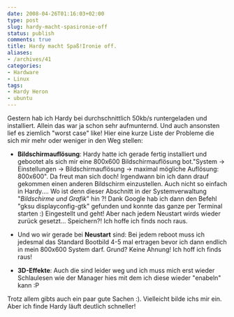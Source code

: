 ```yaml
---
date: 2008-04-26T01:16:03+02:00
type: post
slug: hardy-macht-spasironie-off
status: publish
comments: true
title: Hardy macht Spaß!Ironie off.
aliases:
- /archives/41
categories:
- Hardware
- Linux
tags:
- Hardy Heron
- ubuntu
---
```


Gestern hab ich Hardy bei durchschnittlich 50kb/s runtergeladen und installiert. Allein das war ja schon sehr aufmunternd.
Und auch ansonsten lief es ziemlich "worst case" like! Hier eine kurze Liste der Probleme die sich
mir mehr oder weniger in den Weg stellen:

  * **Bildschirmauflösung**: Hardy hatte ich gerade fertig installiert und gebootet als
  sich mir eine 800x600 Bildschirmauflösung bot."System -> Einstellungen -> Bildschirmauflösung -> maximal mögliche Auflösung: 800x600".
  Da freut man sich doch! Irgendwann bin ich dann drauf gekommen einen anderen Bildschirm einzustellen.
  Auch nicht so einfach in Hardy.... Wo ist denn dieser Abschnitt in der Systemverwaltung "_Bildschirme und Grafik_" hin ?! Dank Google hab ich dann den Befehl
  "gksu displayconfig-gtk" gefunden und konnte das ganze per Terminal starten :) Eingestellt und geht!
  Aber nach jedem Neustart wirds wieder zurück gesetzt... Speichern?! Ich hoffe ich finds noch raus.

  * Und wo wir gerade bei **Neustart** sind: Bei jedem reboot muss ich jedesmal das Standard Bootbild 4-5 mal ertragen bevor ich dann
  endlich in mein 800x600 System darf. Grund? Keine Ahnung! Ich hoff ich finds raus!
	
  * **3D-Effekte**: Auch die sind leider weg und ich muss mich erst wieder Schlaulesen
  wie der Manager hies mit dem ich diese wieder "enabeln" kann :P

Trotz allem gibts auch ein paar gute Sachen :). Vielleicht bilde ichs mir ein. Aber ich finde Hardy läuft
deutlich schneller!
